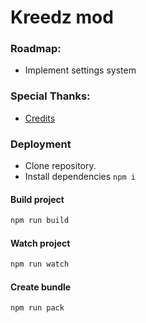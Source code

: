 # Kreedz mod

### Roadmap:
- Implement settings system

### Special Thanks:
- [Credits](./CREDITS.md)

### Deployment
- Clone repository.
- Install dependencies `npm i`

#### Build project

```bash
npm run build
```

#### Watch project

```bash
npm run watch
```

#### Create bundle

```bash
npm run pack
```
